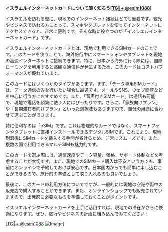 **イスラエルインターネットカードについて深く知ろう[[TG💪+ @esim1088](https://t.me/s/esim1088)]**

イスラエルを訪れる際に、現地でのインターネット接続はとても重要です。観光やビジネスで訪れる方にとって、スマホやタブレットを使ってインターネットにアクセスできると、非常に便利です。そんな時に役立つのが「イスラエルインターネットカード」です。

イスラエルインターネットカードとは、現地で利用できるSIMカードのことです。このカードを使うことで、海外旅行中にスマートフォンやタブレットを現地の高速インターネットに接続できます。特に、日本から海外に行く際には、国際ローミングを利用すると高額な通信料が発生するため、このカードはコストパフォーマンスが優れています。

このカードにはいくつかのタイプがあります。まず、「データ専用SIMカード」は、データ通信のみを行いたい場合に最適です。メールやSNS、ウェブ閲覧などを中心に行う方におすすめです。また、「音声付きSIMカード」は通話も可能で、現地で電話を頻繁に使う人にはぴったりです。さらに、「家族向けプラン」や「長期滞在者向けプラン」といった選択肢もありますので、自分の用途に合わせて選ぶことができます。

特に便利なのは「eSIM」です。これは物理的なカードではなく、スマートフォンやタブレットに直接インストールできるデジタルSIMです。これにより、現地到着後にSIMカードを挿入する手間が省けるため、非常にスムーズです。また、複数の国で利用できるマルチSIMも魅力的です。

このカードを選ぶ際には、通信速度やデータ容量、価格、サポート体制などを考慮することが大切です。また、現地でのSIMカード購入は不安という方でも、事前にオンラインで予約しておけば安心です。日本国内からでも簡単に申し込むことができるので、旅行前の準備として取り入れるのも良いでしょう。

最後に、このカードの利用方法についてですが、一般的には現地の空港や街中の販売店で購入することができます。また、オンラインショップでも販売されていますので、出発前に必要なものを準備しておくことがポイントです。

イスラエルインターネットカードを上手に活用すれば、現地での滞在がさらに快適になります。ぜひ、旅行やビジネスの計画に組み込んでみてください！

[[TG💪+ @esim1088](https://t.me/s/esim1088) ![Image](https://i.postimg.cc/Y0z9fWf4/image.png)]
